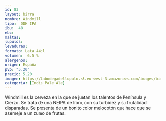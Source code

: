 ```yaml
--- 
id: 83
layout: birra
nombre: Windmill
tipo:  DDH IPA
ibu:  48
ebc:
maltas: 
lupulos: 
levaduras: 
formato: Lata 44cl
volumen:  6.5 %
alergenos: 
origen: España
pvp: "5.20"
precio: 5.20
imagen: https://labodegadellupulo.s3.eu-west-3.amazonaws.com/images/birras/windmill.jpg
categoria: [India_Pale_Ale]
---
```

Windmill es la cerveza en la que se juntan los talentos de Península y Cierzo. Se trata de una NEIPA de libro, con su turbidez y su frutalidad disparadas. Se presenta de un bonito color melocotón que hace que se asemeje a un zumo de frutas.




